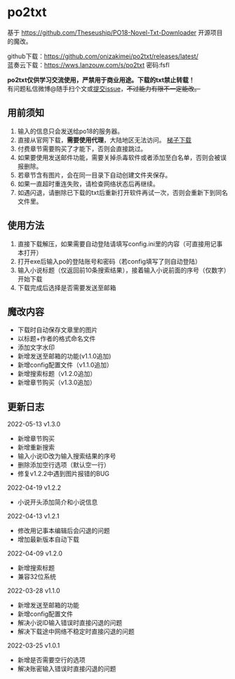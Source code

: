 # po2txt

基于 https://github.com/Theseuship/PO18-Novel-Txt-Downloader 开源项目的魔改。

github下载：https://github.com/onizakimei/po2txt/releases/latest/
<br/>
蓝奏云下载：https://wws.lanzouw.com/s/po2txt 密码:fsfl

<b>po2txt仅供学习交流使用，严禁用于商业用途。下载的txt禁止转载！</b>
<br/>
有问题私信微博@随手扫个文或[提交issue](https://github.com/onizakimei/po2txt/issues)，<del>不过能力有限不一定能改。</del>
<br/>

## 用前须知

1. 输入的信息只会发送给po18的服务器。
2. 直接从官网下载，<b>需要使用代理</b>，大陆地区无法访问。
[梯子下载](https://kimei.lanzouw.com/s/clashforwin)
3. 付费章节需要购买了才能下，否则会直接跳过。
4. 如果要使用发送邮件功能，需要关掉杀毒软件或者添加至白名单，否则会被误报删除。
5. 若章节含有图片，会在同一目录下自动创建文件夹保存。
6. 如果一直超时重连失败，请检查网络状态后再继续。
7. 如遇闪退，请删除已下载的txt后重新打开软件再试一次，否则会重新下到同名文件里。

## 使用方法
1. 直接下载解压，如果需要自动登陆请填写config.ini里的内容（可直接用记事本打开）
2. 打开exe后输入po的登陆账号和密码（若config填写了则自动登陆）
3. 输入小说标题（仅返回前10条搜索结果），接着输入小说前面的序号（仅数字）开始下载
4. 下载完成后选择是否需要发送至邮箱

## 魔改内容

* 下载时自动保存文章里的图片
* 以标题+作者的格式命名文件
* 添加文字水印
* 新增发送至邮箱的功能(v1.1.0追加)
* 新增config配置文件（v1.1.0追加）
* 新增搜索标题（v1.2.0追加）
* 新增章节购买（v1.3.0追加）

## 更新日志

2022-05-13 v1.3.0
* 新增章节购买
* 新增重新搜索
* 输入小说ID改为输入搜索结果的序号
* 删除添加空行选项（默认空一行）
* 修复v1.2.2中遇到图片报错的BUG

2022-04-19 v1.2.2
* 小说开头添加简介和小说信息

2022-04-13 v1.2.1
* 修改用记事本编辑后会闪退的问题
* 增加最新版本自动下载

2022-04-09 v1.2.0
* 新增搜索标题
* 兼容32位系统

2022-03-28 v1.1.0
* 新增发送至邮箱的功能
* 新增config配置文件
* 解决小说ID输入错误时直接闪退的问题
* 解决下载途中网络不稳定时直接闪退的问题

2022-03-25 v1.0.1
* 新增是否需要空行的选项
* 解决账密输入错误时直接闪退的问题